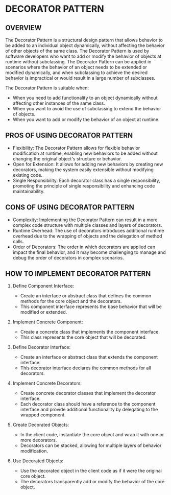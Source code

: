 # DECORATOR PATTERN

## OVERVIEW

The Decorator Pattern is a structural design pattern that allows behavior to be added to an individual object dynamically, without affecting the behavior of other objects of the same class. The Decorator Pattern is used by software developers who want to add or modify the behavior of objects at runtime without subclassing. The Decorator Pattern can be applied in scenarios where the behavior of an object needs to be extended or modified dynamically, and when subclassing to achieve the desired behavior is impractical or would result in a large number of subclasses.

The Decorator Pattern is suitable when:

- When you need to add functionality to an object dynamically without affecting other instances of the same class.
- When you want to avoid the use of subclassing to extend the behavior of objects.
- When you want to add or modify the behavior of an object at runtime.

## PROS OF USING DECORATOR PATTERN

- Flexibility: The Decorator Pattern allows for flexible behavior modification at runtime, enabling new behaviors to be added without changing the original object's structure or behavior.
- Open for Extension: It allows for adding new behaviors by creating new decorators, making the system easily extensible without modifying existing code.
- Single Responsibility: Each decorator class has a single responsibility, promoting the principle of single responsibility and enhancing code maintainability.

## CONS OF USING DECORATOR PATTERN

- Complexity: Implementing the Decorator Pattern can result in a more complex code structure with multiple classes and layers of decorators.
- Runtime Overhead: The use of decorators introduces additional runtime overhead due to the wrapping of objects and the delegation of method calls.
- Order of Decorators: The order in which decorators are applied can impact the final behavior, and it may become challenging to manage and debug the order of decorators in complex scenarios.

## HOW TO IMPLEMENT DECORATOR PATTERN

1. Define Component Interface:
   - Create an interface or abstract class that defines the common methods for the core object and the decorators.
   - This component interface represents the base behavior that will be modified or extended.

2. Implement Concrete Component:
   - Create a concrete class that implements the component interface.
   - This class represents the core object that will be decorated.

3. Define Decorator Interface:
   - Create an interface or abstract class that extends the component interface.
   - This decorator interface declares the common methods for all decorators.

4. Implement Concrete Decorators:
   - Create concrete decorator classes that implement the decorator interface.
   - Each decorator class should have a reference to the component interface and provide additional functionality by delegating to the wrapped component.

5. Create Decorated Objects:
   - In the client code, instantiate the core object and wrap it with one or more decorators.
   - Decorators can be stacked, allowing for multiple layers of behavior modification.

6. Use Decorated Objects:
   - Use the decorated object in the client code as if it were the original core object.
   - The decorators transparently add or modify the behavior of the core object.
